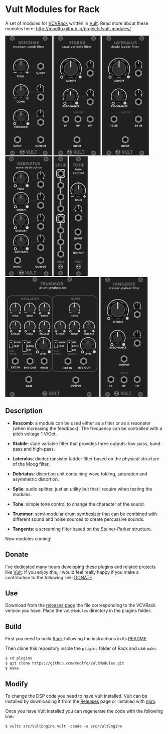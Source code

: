 # Vult Modules for Rack

A set of modules for [VCVRack](https://vcvrack.com) written in [Vult](http://modlfo.github.io/vult/). Read more about these modules here: http://modlfo.github.io/projects/vult-modules/

![Rescomb](/images/Rescomb-render.png?raw=true "Rescomb")
![Stabile](/images/Stabile-render.png?raw=true "Stabile")
![Lateralus](/images/Lateralus-render.png?raw=true "Lateralus")
![Debriatus](/images/Debriatus-render.png?raw=true "Debriatus")
![Splie](/images/Splie-render.png?raw=true "Splie")
![Tohe](/images/Tohe-render.png?raw=true "Tohe")
![Trummor](/images/Trummor-render.png?raw=true "Trummor")
![Tangents](/images/Tangents-render.png?raw=true "Tangents")



## Description

- **Rescomb**: a module can be used either as a filter or as a resonator (when increasing the feedback). The frequency can be controlled with a pitch voltage 1 V/Oct.

- **Stabile**: state variable filter that provides three outputs: low-pass, band-pass and high-pass.

- **Lateralus**: diode/transistor ladder filter based on the physical structure of the Moog filter.

- **Debriatus**: distortion unit containing wave folding, saturation and asymmetric distortion.

- **Splie**: audio splitter, just an utility but that I require when testing the modules.

- **Tohe**: simple tone control to change the character of the sound.

- **Trummor**: semi-modular drum synthesizer that can be combined with different sound and noise sources to create percussive sounds.

- **Tangents**: a screaming filter based on the Steiner-Parker structure.

New modules coming!

## Donate

I've dedicated many hours developing these plugins and related projects like [Vult](http://modlfo.github.io/vult/). If you enjoy this, I would feel really happy if you make a contribution to the following link: [DONATE](https://www.paypal.com/cgi-bin/webscr?cmd=_s-xclick&hosted_button_id=RRMY2QPYEZT2S)

## Use

Download from the [releases page](https://github.com/modlfo/VultModules/releases) the file corresponding to the VCVRack version you have. Place the `VultModules` directory in the plugins folder.


## Build

First you need to build [Rack](https://github.com/VCVRack/Rack) following the instructions in its [README](https://github.com/VCVRack/Rack/blob/master/README.md).

Then clone this repository inside the `plugins` folder of Rack and use `make`.

```
$ cd plugins
$ git clone https://github.com/modlfo/VultModules.git
$ make
```

## Modify

To change the DSP code you need to have Vult installed. Vult can be installed by downloading it from the [Releases](https://github.com/modlfo/vult/releases) page or installed with [npm](https://www.npmjs.com/package/vult).

Once you have Vult installed you can regenerate the code with the following line:
```
$ vultc src/VultEngine.vult -ccode -o src/VultEngine
```
